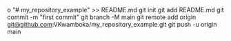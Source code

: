 o "# my_repository_example" >> README.md
git init
git add README.md
git commit -m "first commit"
git branch -M main
git remote add origin git@github.com:VKwamboka/my_repository_example.git
git push -u origin main
